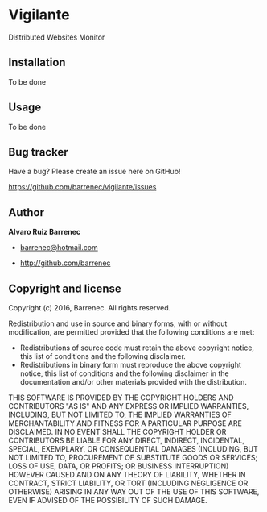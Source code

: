 Vigilante
=============
Distributed Websites Monitor


Installation
------------
To be done


Usage
------------
To be done


Bug tracker
-----------
Have a bug? Please create an issue here on GitHub!

https://github.com/barrenec/vigilante/issues


Author
------

**Alvaro Ruiz Barrenec**

+ barrenec@hotmail.com

+ http://github.com/barrenec


Copyright and license
---------------------

Copyright (c) 2016, Barrenec. All rights reserved.

Redistribution and use in source and binary forms, with or without modification, are permitted provided that the following conditions are met:
+ Redistributions of source code must retain the above copyright notice, this list of conditions and the following disclaimer.
+ Redistributions in binary form must reproduce the above copyright notice, this list of conditions and the following disclaimer in the documentation and/or other materials provided with the distribution.

THIS SOFTWARE IS PROVIDED BY THE COPYRIGHT HOLDERS AND CONTRIBUTORS "AS IS" AND ANY EXPRESS OR IMPLIED WARRANTIES, INCLUDING, BUT NOT LIMITED TO, THE IMPLIED WARRANTIES OF MERCHANTABILITY AND FITNESS FOR A PARTICULAR PURPOSE ARE DISCLAIMED. IN NO EVENT SHALL THE COPYRIGHT HOLDER OR CONTRIBUTORS BE LIABLE FOR ANY DIRECT, INDIRECT, INCIDENTAL, SPECIAL, EXEMPLARY, OR CONSEQUENTIAL DAMAGES (INCLUDING, BUT NOT LIMITED TO, PROCUREMENT OF SUBSTITUTE GOODS OR SERVICES; LOSS OF USE, DATA, OR PROFITS; OR BUSINESS INTERRUPTION) HOWEVER CAUSED AND ON ANY THEORY OF LIABILITY, WHETHER IN CONTRACT, STRICT LIABILITY, OR TORT (INCLUDING NEGLIGENCE OR OTHERWISE) ARISING IN ANY WAY OUT OF THE USE OF THIS SOFTWARE, EVEN IF ADVISED OF THE POSSIBILITY OF SUCH DAMAGE.
